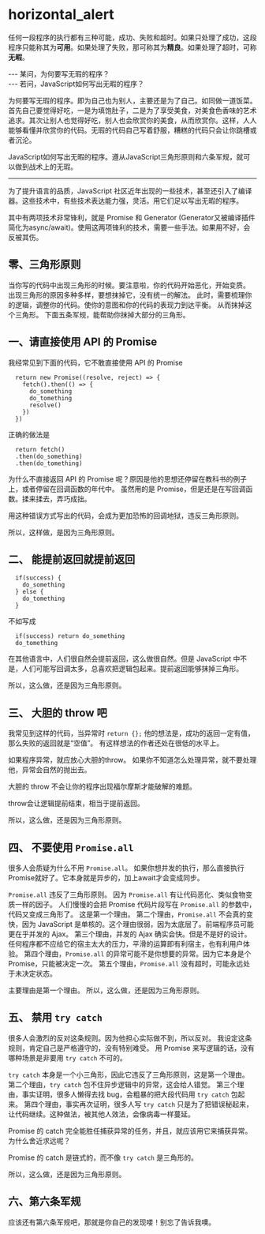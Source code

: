 # horizontal_alert

任何一段程序的执行都有三种可能，成功、失败和超时。如果只处理了成功，这段程序只能称其为**可用**。如果处理了失败，那可称其为**精良**。如果处理了超时，可称**无暇**。

  --- 某问，为何要写无瑕的程序？    
  --- 若问，JavaScript如何写出无暇的程序？    

为何要写无瑕的程序。即为自己也为别人，主要还是为了自己。如同做一道饭菜。首先自己要觉得好吃，一是为填饱肚子，二是为了享受美食，对美食色香味的艺术追求。其次让别人也觉得好吃，别人也会欣赏你的美食，从而欣赏你。这样，人人能够看懂并欣赏你的代码。无瑕的代码自己写着舒服，糟糕的代码只会让你跳槽或者沉沦。

JavaScript如何写出无暇的程序。遵从JavaScript三角形原则和六条军规，就可以做到战术上的无瑕。

-------------------------

为了提升语言的品质，JavaScript 社区近年出现的一些技术，甚至还引入了编译器。这些技术中，有些技术表达能力强，灵活。用它们足以写出无暇的程序。

其中有两项技术非常锋利，就是 Promise 和 Generator (Generator又被编译插件简化为async/await)。使用这两项锋利的技术，需要一些手法。如果用不好，会反被其伤。

## 零、三角形原则
当你写的代码中出现三角形的时候。要注意啦，你的代码开始恶化，开始变质。
出现三角形的原因多种多样，要想抹掉它，没有统一的解法。
此时，需要梳理你的逻辑，调整你的代码。使你的意图和你的代码的表现力到达平衡。
从而抹掉这个三角形。
下面五条军规，能帮助你抹掉大部分的三角形。

## 一、请直接使用 API 的 Promise
我经常见到下面的代码，它不敢直接使用 API 的 Promise
```
  return new Promise((resolve, reject) => {
    fetch().then(() => {
      do_something
      do_tomething
      resolve()
    })
  })
```
正确的做法是
```
  return fetch()
  .then(do_something)
  .then(do_tomething)
```
为什么不直接返回 API 的 Promise 呢？原因是他的思想还停留在教科书的例子上，或者停留在回调函数的年代中。
虽然用的是 Promise，但是还是在写回调函数。揉来揉去，弄巧成拙。

用这种错误方式写出的代码，会成为更加恐怖的回调地狱，违反三角形原则。

所以，这样做，是因为三角形原则。

## 二、 能提前返回就提前返回
```
  if(success) {
    do_something
  } else {
    do_tomething
  }
```
不如写成
```
  if(success) return do_something
  do_tomething
```
在其他语言中，人们很自然会提前返回，这么做很自然。但是 JavaScript 中不是，人们可能写回调太多，总喜欢把逻辑包起来。提前返回能够抹掉三角形。

所以，这么做，还是因为三角形原则。


## 三、 大胆的 throw 吧
我常见到这样的代码，当异常时
  `return {};`
他的想法是，成功的返回一定有值，那么失败的返回就是“空值”。
有这样想法的作者还处在很低的水平上。

如果程序异常，就应放心大胆的throw。
如果你不知道怎么处理异常，就不要处理他，异常会自然的抛出去。

大胆的 throw 不会让你的程序出现福尔摩斯才能破解的难题。

throw会让逻辑提前结束，相当于提前返回。

所以，这么做，还是因为三角形原则。


## 四、 不要使用 `Promise.all`

很多人会质疑为什么不用 `Promise.all`。
如果你想并发的执行，那么直接执行Promise就好了。它本身就是异步的，加上await才会变成同步。

`Promise.all` 违反了三角形原则。
因为 `Promise.all` 有让代码恶化、类似食物变质一样的因子。
人们慢慢的会把 Promise 代码片段写在 `Promise.all` 的参数中，代码又变成三角形了。
这是第一个理由。
第二个理由，`Promise.all` 不会真的变快，因为 JavaScript 是单核的。这个理由很弱，因为太底层了。前端程序员可能更在乎并发的 Ajax。
第三个理由，并发的 Ajax 确实会快。但是不是好的设计。任何程序都不应给它的宿主太大的压力，平滑的运算即有利宿主，也有利用户体验。
第四个理由，`Promise.all` 的异常可能不是你想要的异常。因为它本身是个 Promise，只能被决定一次。
第五个理由，`Promise.all` 没有超时，可能永远处于未决定状态。

主要理由是第一个理由。
所以，这么做，还是因为三角形原则。


## 五、 禁用 `try catch`
很多人会激烈的反对这条规则。因为他担心实际做不到，所以反对。
我设定这条规则，肯定自己是严格遵守的，没有特别难受。
用 Promise 来写逻辑的话，没有哪种场景是非要用 `try catch` 不可的。

`try catch` 本身是一个小三角形，因此它违反了三角形原则，这是第一个理由。
第二个理由，`try catch` 包不住异步逻辑中的异常，这会给人错觉。
第三个理由，事实证明，很多人懒得去找 bug，会粗暴的把大段代码用 `try catch` 包起来。
第四个理由，事实再次证明，很多人写 `try catch` 只是为了把错误秘起来，让代码继续。这种做法，被其他人效法，会像病毒一样蔓延。

Promise 的 catch 完全能胜任捕获异常的任务，并且，就应该用它来捕获异常。
为什么舍近求远呢？

Promise 的 catch 是链式的，而不像 `try catch` 是三角形的。

所以，这么做，还是因为三角形原则。


## 六、第六条军规
应该还有第六条军规吧，那就是你自己的发现喽！别忘了告诉我噢。



